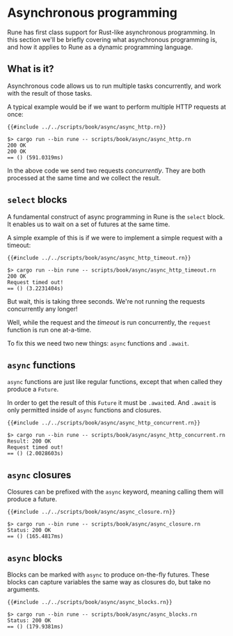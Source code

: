# Asynchronous programming

Rune has first class support for Rust-like asynchronous programming.
In this section we'll be briefly covering what asynchronous programming is, and
how it applies to Rune as a dynamic programming language.

## What is it?

Asynchronous code allows us to run multiple tasks concurrently, and work with
the result of those tasks.

A typical example would be if we want to perform multiple HTTP requests at once:

```rune
{{#include ../../scripts/book/async/async_http.rn}}
```

```text
$> cargo run --bin rune -- scripts/book/async/async_http.rn
200 OK
200 OK
== () (591.0319ms)
```

In the above code we send two requests *concurrently*. They are both processed
at the same time and we collect the result.

## `select` blocks

A fundamental construct of async programming in Rune is the `select` block.
It enables us to wait on a set of futures at the same time.

A simple example of this is if we were to implement a simple request with a
timeout:

```rune
{{#include ../../scripts/book/async/async_http_timeout.rn}}
```

```text
$> cargo run --bin rune -- scripts/book/async/async_http_timeout.rn
200 OK
Request timed out!
== () (3.2231404s)
```

But wait, this is taking three seconds. We're not running the requests
concurrently any longer!

Well, while the request and the *timeout* is run concurrently, the `request`
function is run one at-a-time.

To fix this we need two new things: `async` functions and `.await`.

## `async` functions

`async` functions are just like regular functions, except that when called they
produce a `Future`.

In order to get the result of this `Future` it must be `.await`ed. And `.await`
is only permitted inside of `async` functions and closures.

```rune
{{#include ../../scripts/book/async/async_http_concurrent.rn}}
```

```text
$> cargo run --bin rune -- scripts/book/async/async_http_concurrent.rn
Result: 200 OK
Request timed out!
== () (2.0028603s)
```

## `async` closures

Closures can be prefixed with the `async` keyword, meaning calling them will
produce a future.

```rune
{{#include ../../scripts/book/async/async_closure.rn}}
```

```text
$> cargo run --bin rune -- scripts/book/async/async_closure.rn
Status: 200 OK
== () (165.4817ms)
```

## `async` blocks

Blocks can be marked with `async` to produce on-the-fly futures. These blocks
can capture variables the same way as closures do, but take no arguments.

```rune
{{#include ../../scripts/book/async/async_blocks.rn}}
```

```text
$> cargo run --bin rune -- scripts/book/async/async_blocks.rn
Status: 200 OK
== () (179.9381ms)
```

